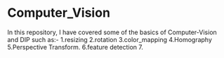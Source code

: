 # Computer_Vision
In this repository, I have covered some of the basics of Computer-Vision and DIP such as:-
1.resizing
2.rotation
3.color_mapping
4.Homography
5.Perspective Transform.
6.feature detection
7.

